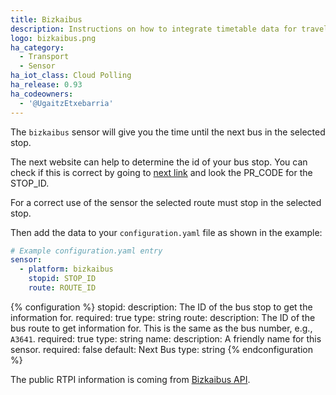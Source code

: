 ```yaml
---
title: Bizkaibus
description: Instructions on how to integrate timetable data for traveling on Bizkaibus within Home Assistant.
logo: bizkaibus.png
ha_category:
  - Transport
  - Sensor
ha_iot_class: Cloud Polling
ha_release: 0.93
ha_codeowners:
  - '@UgaitzEtxebarria'
---
```


The `bizkaibus` sensor will give you the time until the next bus in the selected stop.

The next website can help to determine the id of your bus stop. You can check if this is correct by going to [next link](https://apli.bizkaia.net/APPS/DANOK/TQ/DATOS_PARADAS/DATOS_Paradas.xml) and look the PR_CODE for the STOP_ID.

For a correct use of the sensor the selected route must stop in the selected stop.

Then add the data to your `configuration.yaml` file as shown in the example:

```yaml
# Example configuration.yaml entry
sensor:
  - platform: bizkaibus
    stopid: STOP_ID
    route: ROUTE_ID
```

{% configuration %}
stopid:
  description: The ID of the bus stop to get the information for.
  required: true
  type: string
route:
  description: The ID of the bus route to get information for. This is the same as the bus number, e.g., `A3641`.
  required: true
  type: string
name:
  description: A friendly name for this sensor.
  required: false
  default: Next Bus
  type: string
{% endconfiguration %}

The public RTPI information is coming from [Bizkaibus API](https://apli.bizkaia.net/APPS/DANOK/TQWS/TQ.ASMX).
